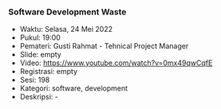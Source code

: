 ### Software Development Waste

- Waktu: Selasa, 24 Mei 2022
- Pukul: 19:00
- Pemateri: Gusti Rahmat - Tehnical Project Manager
- Slide: empty
- Video: https://www.youtube.com/watch?v=0mx49qwCqfE
- Registrasi: empty
- Sesi: 198
- Kategori: software, development
- Deskripsi: -
